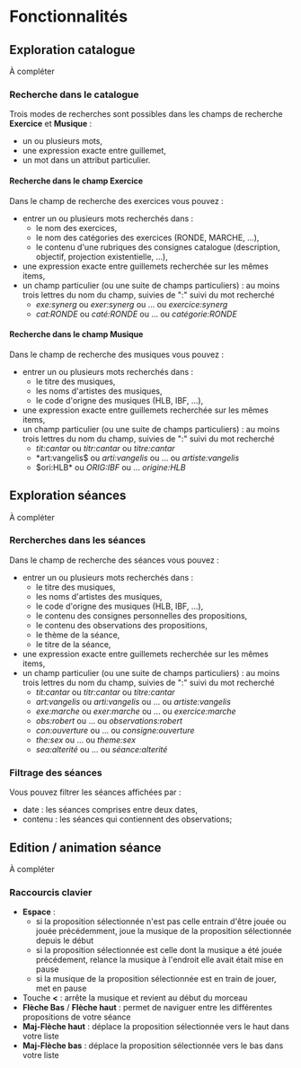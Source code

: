# Fonctionnalités

## Exploration catalogue

À compléter
### Recherche dans le catalogue
Trois modes de recherches sont possibles dans les champs de recherche **Exercice** et **Musique** :
- un ou plusieurs mots,
- une expression exacte entre guillemet,
- un mot dans un attribut particulier.

#### Recherche dans le champ Exercice
Dans le champ de recherche des exercices vous pouvez :
 - entrer un ou plusieurs mots recherchés dans : 
   + le nom des exercices,
   + le nom des catégories des exercices (RONDE, MARCHE, ...),
   + le contenu d'une rubriques des consignes catalogue (description, objectif, projection existentielle, ...),
 - une expression exacte entre guillemets recherchée sur les mêmes items,
 - un champ particulier (ou une suite de champs particuliers) : au moins trois lettres du nom du champ, suivies de ":" suivi du mot recherché
   + *exe:synerg* ou *exer:synerg* ou ... ou *exercice:synerg*
   + *cat:RONDE* ou *caté:RONDE* ou ... ou *catégorie:RONDE* 

#### Recherche dans le champ Musique
 Dans le champ de recherche des musiques vous pouvez :
 - entrer un ou plusieurs mots recherchés dans : 
   + le titre des musiques, 
   + les noms d'artistes des musiques, 
   + le code d'origne des musiques (HLB, IBF, ...),
 - une expression exacte entre guillemets recherchée sur les mêmes items,
 - un champ particulier (ou une suite de champs particuliers) : au moins trois lettres du nom du champ, suivies de ":" suivi du mot recherché
   + *tit:cantar* ou *titr:cantar* ou *titre:cantar*
   + *art:vangelis$ ou *arti:vangelis* ou ... ou *artiste:vangelis* 
   + $ori:HLB* ou *ORIG:IBF* ou ... *origine:HLB*

## Exploration séances
À compléter

### Rercherches dans les séances
 Dans le champ de recherche des séances vous pouvez :
 - entrer un ou plusieurs mots recherchés dans : 
   + le titre des musiques, 
   + les noms d'artistes des musiques, 
   + le code d'origne des musiques (HLB, IBF, ...),
   + le contenu des consignes personnelles des propositions, 
   + le contenu des observations des propositions, 
   + le thème de la séance, 
   + le titre de la séance,
 - une expression exacte entre guillemets recherchée sur les mêmes items,
 - un champ particulier (ou une suite de champs particuliers) : au moins trois lettres du nom du champ, suivies de ":" suivi du mot recherché
   + *tit:cantar* ou *titr:cantar* ou *titre:cantar*
   + *art:vangelis* ou *arti:vangelis* ou ... ou *artiste:vangelis* 
   + *exe:marche* ou *exer:marche* ou ... ou *exercice:marche*
   + *obs:robert* ou ... ou *observations:robert*
   + *con:ouverture* ou ... ou *consigne:ouverture*
   + *the:sex* ou ... ou *theme:sex*
   + *sea:alterité* ou ... ou *séance:alterité*

### Filtrage des séances
Vous pouvez filtrer les séances affichées par :
- date : les séances comprises entre deux dates,
- contenu : les séances qui contiennent des observations;

## Edition / animation séance
À compléter

### Raccourcis clavier
- **Espace** : 
    - si la proposition sélectionnée n'est pas celle entrain d'être jouée ou jouée précédemment, joue la musique de la proposition sélectionnée depuis le début
    - si la proposition sélectionnée est celle dont la musique a été jouée précédement, relance la musique à l'endroit elle avait était mise en pause
    - si la musique de la proposition sélectionnée est en train de jouer, met en pause
- Touche **<** : arrête la musique et revient au début du morceau
- **Flèche Bas** / **Flèche haut** : permet de naviguer entre les différentes propositions de votre séance
- **Maj-Flèche haut** : déplace la proposition sélectionnée vers le haut dans votre liste
- **Maj-Flèche bas** : déplace la proposition sélectionnée vers le bas dans votre liste